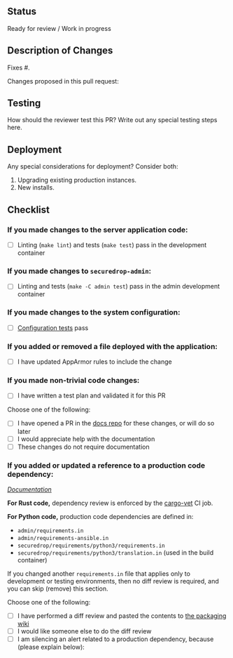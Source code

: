 ## Status

Ready for review / Work in progress

## Description of Changes

Fixes #.

Changes proposed in this pull request:

## Testing

How should the reviewer test this PR?
Write out any special testing steps here.

## Deployment

Any special considerations for deployment? Consider both:

1. Upgrading existing production instances.
2. New installs.

## Checklist

### If you made changes to the server application code:

- [ ] Linting (`make lint`) and tests (`make test`) pass in the development container

### If you made changes to `securedrop-admin`:

- [ ] Linting and tests (`make -C admin test`) pass in the admin development container

### If you made changes to the system configuration:

- [ ] [Configuration tests](https://docs.securedrop.org/en/latest/development/testing_configuration_tests.html) pass

### If you added or removed a file deployed with the application:

- [ ] I have updated AppArmor rules to include the change

### If you made non-trivial code changes:

- [ ] I have written a test plan and validated it for this PR

Choose one of the following:

- [ ] I have opened a PR in the [docs repo](https://github.com/freedomofpress/securedrop-docs) for these changes, or will do so later
- [ ] I would appreciate help with the documentation
- [ ] These changes do not require documentation

### If you added or updated a reference to a production code dependency:

[*Documentation*](https://developers.securedrop.org/en/latest/dependency_updates.html)

**For Rust code,** dependency review is enforced by the [cargo-vet](https://github.com/freedomofpress/securedrop/actions/workflows/cargo-vet.yml) CI job.

**For Python code,** production code dependencies are defined in:

- `admin/requirements.in`
- `admin/requirements-ansible.in`
- `securedrop/requirements/python3/requirements.in`
- `securedrop/requirements/python3/translation.in` (used in the build
  container)

If you changed another `requirements.in` file that applies only to development
or testing environments, then no diff review is required, and you can skip
(remove) this section.

Choose one of the following:

- [ ] I have performed a diff review and pasted the contents to [the packaging wiki](https://github.com/freedomofpress/securedrop-debian-packaging/wiki)
- [ ] I would like someone else to do the diff review
- [ ] I am silencing an alert related to a production dependency, because (please explain below):
